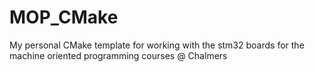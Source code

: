 # MOP_CMake
My personal CMake template for working with the stm32 boards for the machine oriented programming courses @ Chalmers
